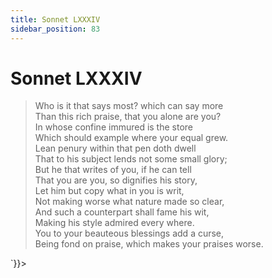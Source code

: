 ```yaml
---
title: Sonnet LXXXIV
sidebar_position: 83
---
```

<div dangerouslySetInnerHTML={{__html: `<div><HTML><HEAD><TITLE>Sonnet LXXXIV</TITLE></HEAD>
<BODY><H1>Sonnet LXXXIV</H1>

<BLOCKQUOTE>Who is it that says most? which can say more<BR>
Than this rich praise, that you alone are you?<BR>
In whose confine immured is the store<BR>
Which should example where your equal grew.<BR>
Lean penury within that pen doth dwell<BR>
That to his subject lends not some small glory;<BR>
But he that writes of you, if he can tell<BR>
That you are you, so dignifies his story,<BR>
Let him but copy what in you is writ,<BR>
Not making worse what nature made so clear,<BR>
And such a counterpart shall fame his wit,<BR>
Making his style admired every where.<BR>
  You to your beauteous blessings add a curse,<BR>
  Being fond on praise, which makes your praises worse.<BR>
</BLOCKQUOTE>

</BODY></HTML>
</div>`}}></div>